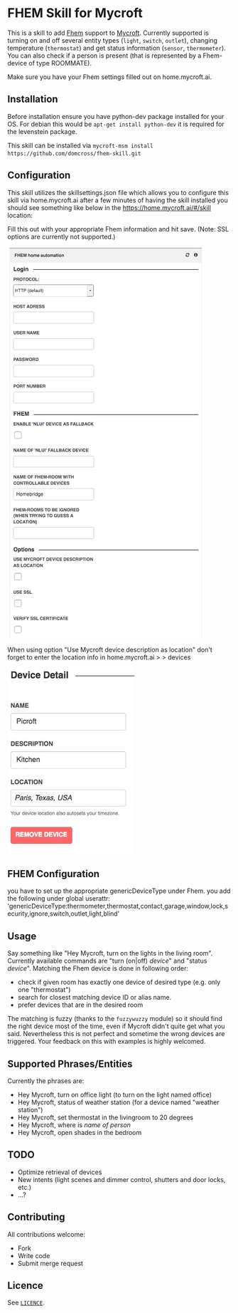 # FHEM Skill for Mycroft
This is a skill to add [Fhem](https://fhem.de) support to
[Mycroft](https://mycroft.ai). Currently supported is turning on and off several entity types (`light`, `switch`, `outlet`), changing temperature (`thermostat`) and get status information (`sensor`, `thermometer`). You can also check if a person is present (that is represented by a Fhem-device of type ROOMMATE).

Make sure you have your Fhem settings filled out on home.mycroft.ai.

## Installation
Before installation ensure you have python-dev package installed for your OS.  For debian this would be `apt-get install python-dev` it is required for the levenstein package.

This skill can be installed via `mycroft-msm install https://github.com/domcross/fhem-skill.git`

## Configuration
This skill utilizes the skillsettings.json file which allows you to configure this skill via home.mycroft.ai after a few minutes of having the skill installed you should see something like below in the https://home.mycroft.ai/#/skill location:

Fill this out with your appropriate Fhem information and hit save.
(Note: SSL options are currently not supported.)

![Screenshot](skill-settings.jpg?raw=true)


When using option "Use Mycroft device description as location" don't forget to enter the location info in home.mycroft.ai > <username> > devices

![Screenshot](device-info.jpg?raw=true)

## FHEM Configuration
you have to set up the appropriate genericDeviceType under Fhem. you add the following under global userattr:
'genericDeviceType:thermometer,thermostat,contact,garage,window,lock,security,ignore,switch,outlet,light,blind'


## Usage
Say something like "Hey Mycroft, turn on the lights in the living room". Currently available commands are "turn (on|off) *device*" and "status *device*".
Matching the Fhem device is done in following order:
* check if given room has exactly one device of desired type (e.g. only one "thermostat")
* search for closest matching device ID or alias name.
* prefer devices that are in the desired room

The matching is fuzzy (thanks to the `fuzzywuzzy` module) so it should find the right device most of the time, even if Mycroft didn't quite get what you said.
Nevertheless this is not perfect and sometime the wrong devices are triggered. Your feedback on this with examples is highly welcomed.

## Supported Phrases/Entities
Currently the phrases are:
* Hey Mycroft, turn on office light  (to turn on the light named office)
* Hey Mycroft, status of weather station (for a device named "weather station")
* Hey Mycroft, set thermostat in the livingroom to 20 degrees
* Hey Mycroft, where is *name of person*
* Hey Mycroft, open shades in the bedroom

## TODO
 * Optimize retrieval of devices
 * New intents (light scenes and dimmer control, shutters and door locks, etc.)
 * ...?

## Contributing
All contributions welcome:
 * Fork
 * Write code
 * Submit merge request

## Licence
See [`LICENCE`](https://apache.org/licenses/LICENSE-2.0).
